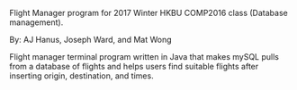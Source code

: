 Flight Manager program for 2017 Winter HKBU COMP2016 class (Database management).

By: AJ Hanus, Joseph Ward, and Mat Wong

Flight manager terminal program written in Java that makes mySQL pulls from a database of flights and helps users find suitable flights after inserting origin, destination, and times. 


